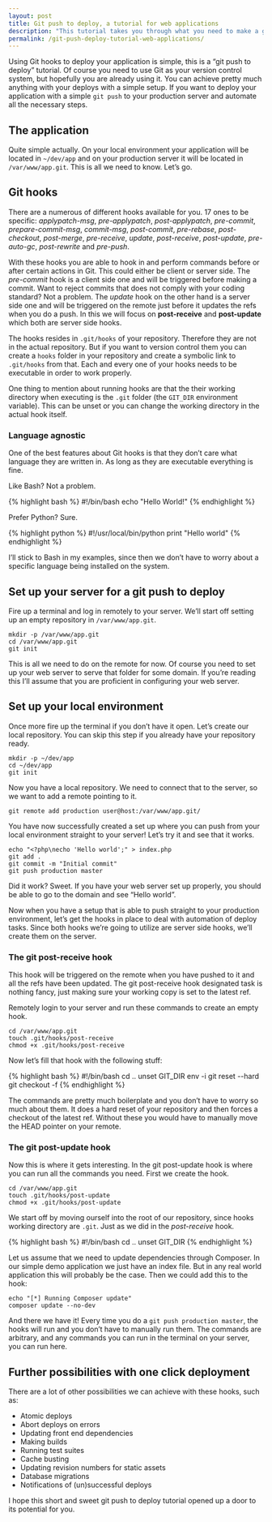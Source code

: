 ```yaml
---
layout: post
title: Git push to deploy, a tutorial for web applications
description: "This tutorial takes you through what you need to make a git push to deploy. Using Git hooks for deployment is simple, and it's a powerful tool to use."
permalink: /git-push-deploy-tutorial-web-applications/
---
```


Using Git hooks to deploy your application is simple, this is a “git push to deploy” tutorial. Of course you need to use Git as your version control system, but hopefully you are already using it. You can achieve pretty much anything with your deploys with a simple setup. If you want to deploy your application with a simple `git push` to your production server and automate all the necessary steps.

<!-- more -->

## The application

Quite simple actually. On your local environment your application will be located in `~/dev/app` and on your production server it will be located in `/var/www/app.git`. This is all we need to know. Let’s go.

## Git hooks

There are a numerous of different hooks available for you. 17 ones to be specific: _applypatch-msg_, _pre-applypatch_, _post-applypatch_, _pre-commit_, _prepare-commit-msg_, _commit-msg_, _post-commit_, _pre-rebase_, _post-checkout_, _post-merge_, _pre-receive_, _update_, _post-receive_, _post-update_, _pre-auto-gc_, _post-rewrite_ and _pre-push_.

With these hooks you are able to hook in and perform commands before or after certain actions in Git. This could either be client or server side. The _pre-commit_ hook is a client side one and will be triggered before making a commit. Want to reject commits that does not comply with your coding standard? Not a problem. The _update_ hook on the other hand is a server side one and will be triggered on the remote just before it updates the refs when you do a push. In this we will focus on **post-receive** and **post-update** which both are server side hooks.

The hooks resides in `.git/hooks` of your repository. Therefore they are not in the actual repository. But if you want to version control them you can create a `hooks` folder in your repository and create a symbolic link to `.git/hooks` from that. Each and every one of your hooks needs to be executable in order to work properly.

One thing to mention about running hooks are that the their working directory when executing is the `.git` folder (the `GIT_DIR` environment variable). This can be unset or you can change the working directory in the actual hook itself.

### Language agnostic

One of the best features about Git hooks is that they don’t care what language they are written in. As long as they are executable everything is fine.

Like Bash? Not a problem.

{% highlight bash %}
#!/bin/bash
echo "Hello World!"
{% endhighlight %}

Prefer Python? Sure.

{% highlight python %}
#!/usr/local/bin/python
print "Hello world"
{% endhighlight %}

I’ll stick to Bash in my examples, since then we don’t have to worry about a specific language being installed on the system.

## Set up your server for a git push to deploy

Fire up a terminal and log in remotely to your server. We’ll start off setting up an empty repository in `/var/www/app.git`.

~~~
mkdir -p /var/www/app.git
cd /var/www/app.git
git init
~~~

This is all we need to do on the remote for now. Of course you need to set up your web server to serve that folder for some domain. If you’re reading this I’ll assume that you are proficient in configuring your web server.

## Set up your local environment

Once more fire up the terminal if you don’t have it open. Let’s create our local repository. You can skip this step if you already have your repository ready.

~~~
mkdir -p ~/dev/app
cd ~/dev/app
git init
~~~

Now you have a local repository. We need to connect that to the server, so we want to add a remote pointing to it.

~~~
git remote add production user@host:/var/www/app.git/
~~~

You have now successfully created a set up where you can push from your local environment straight to your server! Let’s try it and see that it works.

~~~
echo "<?php\necho 'Hello world';" > index.php
git add .
git commit -m "Initial commit"
git push production master
~~~

Did it work? Sweet. If you have your web server set up properly, you should be able to go to the domain and see “Hello world”.

Now when you have a setup that is able to push straight to your production environment, let’s get the hooks in place to deal with automation of deploy tasks. Since both hooks we’re going to utilize are server side hooks, we’ll create them on the server.

### The git post-receive hook

This hook will be triggered on the remote when you have pushed to it and all the refs have been updated. The git post-receive hook designated task is nothing fancy, just making sure your working copy is set to the latest ref.

Remotely login to your server and run these commands to create an empty hook.

~~~
cd /var/www/app.git
touch .git/hooks/post-receive
chmod +x .git/hooks/post-receive
~~~

Now let’s fill that hook with the following stuff:

{% highlight bash %}
#!/bin/bash
cd ..
unset GIT_DIR
env -i git reset --hard
git checkout -f
{% endhighlight %}

The commands are pretty much boilerplate and you don’t have to worry so much about them. It does a hard reset of your repository and then forces a checkout of the latest ref. Without these you would have to manually move the HEAD pointer on your remote.

### The git post-update hook

Now this is where it gets interesting. In the git post-update hook is where you can run all the commands you need. First we create the hook.

~~~
cd /var/www/app.git
touch .git/hooks/post-update
chmod +x .git/hooks/post-update
~~~

We start off by moving ourself into the root of our repository, since hooks working directory are `.git`. Just as we did in the _post-receive_ hook.

{% highlight bash %}
#!/bin/bash
cd ..
unset GIT_DIR
{% endhighlight %}

Let us assume that we need to update dependencies through Composer. In our simple demo application we just have an index file. But in any real world application this will probably be the case. Then we could add this to the hook:

~~~
echo "[*] Running Composer update"
composer update --no-dev
~~~

And there we have it! Every time you do a `git push production master`, the hooks will run and you don’t have to manually run them. The commands are arbitrary, and any commands you can run in the terminal on your server, you can run here.

## Further possibilities with one click deployment

There are a lot of other possibilities we can achieve with these hooks, such as:

*   Atomic deploys
*   Abort deploys on errors
*   Updating front end dependencies
*   Making builds
*   Running test suites
*   Cache busting
*   Updating revision numbers for static assets
*   Database migrations
*   Notifications of (un)successful deploys

I hope this short and sweet git push to deploy tutorial opened up a door to its potential for you.
